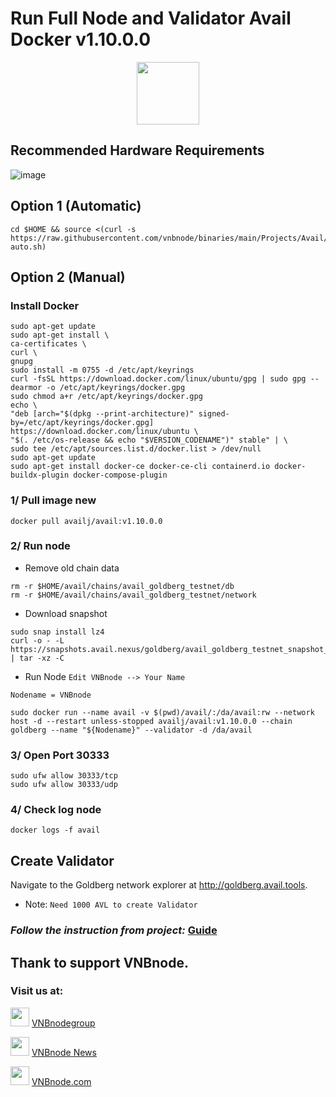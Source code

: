 # Run Full Node and Validator Avail Docker v1.10.0.0
<p align="center">
  <img height="100" height="auto" src="https://github.com/vnbnode/binaries/blob/main/Projects/Avail/avail.png?raw=true">
</p>

## Recommended Hardware Requirements 
![image](https://github.com/vnbnode/VNBnode-Guides/assets/76662222/7449170a-c03a-4502-8ffb-26455e413e33)

## Option 1 (Automatic)
```
cd $HOME && source <(curl -s https://raw.githubusercontent.com/vnbnode/binaries/main/Projects/Avail/avail-auto.sh)
```
## Option 2 (Manual)

### Install Docker
```
sudo apt-get update
sudo apt-get install \
ca-certificates \
curl \
gnupg
sudo install -m 0755 -d /etc/apt/keyrings
curl -fsSL https://download.docker.com/linux/ubuntu/gpg | sudo gpg --dearmor -o /etc/apt/keyrings/docker.gpg
sudo chmod a+r /etc/apt/keyrings/docker.gpg
echo \
"deb [arch="$(dpkg --print-architecture)" signed-by=/etc/apt/keyrings/docker.gpg] https://download.docker.com/linux/ubuntu \
"$(. /etc/os-release && echo "$VERSION_CODENAME")" stable" | \
sudo tee /etc/apt/sources.list.d/docker.list > /dev/null
sudo apt-get update
sudo apt-get install docker-ce docker-ce-cli containerd.io docker-buildx-plugin docker-compose-plugin
```

### 1/ Pull image new 
```
docker pull availj/avail:v1.10.0.0
```
### 2/ Run node
- Remove old chain data
```
rm -r $HOME/avail/chains/avail_goldberg_testnet/db 
rm -r $HOME/avail/chains/avail_goldberg_testnet/network
```
- Download snapshot
```
sudo snap install lz4
curl -o - -L https://snapshots.avail.nexus/goldberg/avail_goldberg_testnet_snapshot_jan_31.tar.gz | tar -xz -C
```
- Run Node 
`Edit VNBnode --> Your Name`
```
Nodename = VNBnode
```
```
sudo docker run --name avail -v $(pwd)/avail/:/da/avail:rw --network host -d --restart unless-stopped availj/avail:v1.10.0.0 --chain goldberg --name "${Nodename}" --validator -d /da/avail
```
### 3/ Open Port 30333
```
sudo ufw allow 30333/tcp
sudo ufw allow 30333/udp
```
### 4/ Check log node
```
docker logs -f avail
```

## Create Validator
Navigate to the Goldberg network explorer at http://goldberg.avail.tools.
* Note: `Need 1000 AVL to create Validator`
### *Follow the instruction from project:* [Guide](https://docs.availproject.org/operate/validator/staking/)

## Thank to support VNBnode.
### Visit us at:

<img src="https://user-images.githubusercontent.com/50621007/183283867-56b4d69f-bc6e-4939-b00a-72aa019d1aea.png" width="30"/> <a href="https://t.me/VNBnodegroup" target="_blank">VNBnodegroup</a>

<img src="https://user-images.githubusercontent.com/50621007/183283867-56b4d69f-bc6e-4939-b00a-72aa019d1aea.png" width="30"/> <a href="https://t.me/Vnbnode" target="_blank">VNBnode News</a>

<img src="https://github.com/vnbnode/binaries/blob/main/Logo/VNBnode.jpg" width="30"/> <a href="https://VNBnode.com" target="_blank">VNBnode.com</a>

